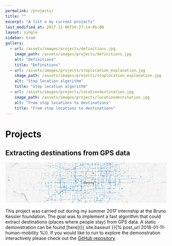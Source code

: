 ```yaml
---
permalink: /projects/
title: ""
excerpt: "A list o my current projects"
last_modified_at: 2017-11-06T16:27:14-05:00
layout: single
sidebar: true
gallery:
  - url: /assets/images/projects/definitions.jpg
    image_path: /assets/images/projects/definitions.jpg
    alt: "Definitions"
    title: "Definitions"
  - url: /assets/images/projects/stoplocation_explanation.jpg
    image_path: /assets/images/projects/stoplocation_explanation.jpg
    alt: "Stop location algorithm"
    title: "Stop location algorithm"
  - url: /assets/images/projects/locationdestination.jpg
    image_path: /assets/images/projects/locationdestination.jpg
    alt: "From stop locations to destinations"
    title: "From stop locations to destinations"
---
```

# Projects

## Extracting destinations from GPS data

![jpg](/assets/images/projects/readme_teaser.jpg)

This project was carried out during my summer 2017 internship at the Bruno Kessler foundation. The goal was to implement a fast algorithm that could
extract destinations (places where people stay) from GPS data. A static demonstration can be found [here]({{ site.baseurl }}{% post_url 2018-01-11-human-mobility %}). If you would like to run to explore the demonstration interactively please check out the [GitHub repository](https://github.com/sebastianbertoli/Github-internship_human_mobility).

<!-- {% include gallery caption="This is a sample gallery with **Markdown support**." %} -->